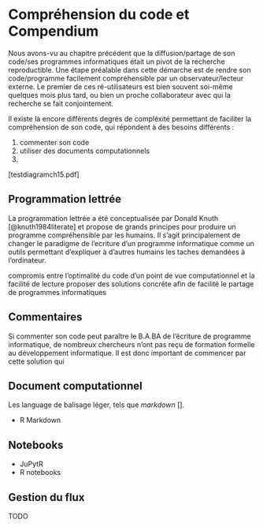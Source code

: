 # Compréhension du code et Compendium

Nous avons-vu au chapitre précédent que la diffusion/partage de son code/ses programmes informatiques était un pivot de la recherche reproductible. Une étape préalable dans cette démarche est de rendre son code/programme facilement compréhensible par un observateur/lecteur externe. Le premier de ces ré-utilisateurs est bien souvent soi-même quelques mois plus tard, ou bien un proche collaborateur avec qui la recherche se fait conjointement.

Il existe là encore différents degrés de compléxité permettant de faciliter la compréhension de son code, qui répondent à des besoins différents : 
 1. commenter son code
 2. utiliser des documents computationnels
 3. 

[testdiagramch15.pdf]

## Programmation lettrée

La programmation lettrée a été conceptualisée par Donald Knuth [@knuth1984literate] et propose de grands principes pour produire un programme compréhensible par les humains. Il s’agit principalement de changer le paradigme de l’ecriture d’un programme informatique comme un outils permettant d’expliquer à d’autres humains les taches demandées à l’ordinateur.

compromis entre l’optimalité du code d’un point de vue computationnel et la facilité de lecture proposer des solutions concrête afin de facilité le partage de programmes informatiques

## Commentaires

Si commenter son code peut paraître le B.A.BA de l’écriture de programme informatique, de nombreux chercheurs n’ont pas reçu de formation formelle au développement informatique. Il est donc important de commencer par cette solution qui

## Document computationnel

Les language de balisage léger, tels que *markdown* [].

- R Markdown

## Notebooks

 - JuPytR
 - R notebooks


## Gestion du flux

TODO

